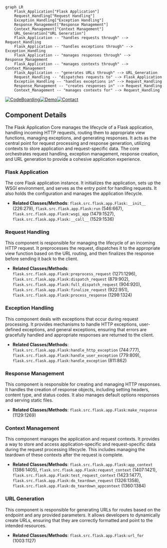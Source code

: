 ```mermaid
graph LR
    Flask_Application["Flask Application"]
    Request_Handling["Request Handling"]
    Exception_Handling["Exception Handling"]
    Response_Management["Response Management"]
    Context_Management["Context Management"]
    URL_Generation["URL Generation"]
    Flask_Application -- "handles requests through" --> Request_Handling
    Flask_Application -- "handles exceptions through" --> Exception_Handling
    Flask_Application -- "manages responses through" --> Response_Management
    Flask_Application -- "manages contexts through" --> Context_Management
    Flask_Application -- "generates URLs through" --> URL_Generation
    Request_Handling -- "dispatches requests to" --> Flask_Application
    Exception_Handling -- "handles exceptions in" --> Request_Handling
    Response_Management -- "creates responses in" --> Request_Handling
    Context_Management -- "manages contexts for" --> Request_Handling
```
[![CodeBoarding](https://img.shields.io/badge/Generated%20by-CodeBoarding-9cf?style=flat-square)](https://github.com/CodeBoarding/GeneratedOnBoardings)[![Demo](https://img.shields.io/badge/Try%20our-Demo-blue?style=flat-square)](https://www.codeboarding.org/demo)[![Contact](https://img.shields.io/badge/Contact%20us%20-%20codeboarding@gmail.com-lightgrey?style=flat-square)](mailto:codeboarding@gmail.com)

## Component Details

The Flask Application Core manages the lifecycle of a Flask application, handling incoming HTTP requests, routing them to appropriate view functions, managing exceptions, and generating responses. It acts as the central point for request processing and response generation, utilizing contexts to store application and request-specific data. The core orchestrates request handling, exception management, response creation, and URL generation to provide a cohesive application experience.

### Flask Application
The core Flask application instance. It initializes the application, sets up the WSGI environment, and serves as the entry point for handling requests. It also holds the configuration and manages the application lifecycle.
- **Related Classes/Methods**: `flask.src.flask.app.Flask:__init__` (226:279), `flask.src.flask.app.Flask:run` (546:667), `flask.src.flask.app.Flask:wsgi_app` (1479:1527), `flask.src.flask.app.Flask:__call__` (1529:1536)

### Request Handling
This component is responsible for managing the lifecycle of an incoming HTTP request. It preprocesses the request, dispatches it to the appropriate view function based on the URL routing, and then finalizes the response before sending it back to the client.
- **Related Classes/Methods**: `flask.src.flask.app.Flask:preprocess_request` (1271:1296), `flask.src.flask.app.Flask:dispatch_request` (879:902), `flask.src.flask.app.Flask:full_dispatch_request` (904:920), `flask.src.flask.app.Flask:finalize_request` (922:951), `flask.src.flask.app.Flask:process_response` (1298:1324)

### Exception Handling
This component deals with exceptions that occur during request processing. It provides mechanisms to handle HTTP exceptions, user-defined exceptions, and general exceptions, ensuring that errors are gracefully handled and appropriate responses are returned to the client.
- **Related Classes/Methods**: `flask.src.flask.app.Flask:handle_http_exception` (744:777), `flask.src.flask.app.Flask:handle_user_exception` (779:809), `flask.src.flask.app.Flask:handle_exception` (811:862)

### Response Management
This component is responsible for creating and managing HTTP responses. It handles the creation of response objects, including setting headers, content type, and status codes. It also manages default options responses and serving static files.
- **Related Classes/Methods**: `flask.src.flask.app.Flask:make_response` (1129:1269)

### Context Management
This component manages the application and request contexts. It provides a way to store and access application-specific and request-specific data during the request processing lifecycle. This includes managing the teardown of these contexts after the request is complete.
- **Related Classes/Methods**: `flask.src.flask.app.Flask:app_context` (1386:1405), `flask.src.flask.app.Flask:request_context` (1407:1421), `flask.src.flask.app.Flask:test_request_context` (1423:1477), `flask.src.flask.app.Flask:do_teardown_request` (1326:1358), `flask.src.flask.app.Flask:do_teardown_appcontext` (1360:1384)

### URL Generation
This component is responsible for generating URLs for routes based on the endpoint and any provided parameters. It allows developers to dynamically create URLs, ensuring that they are correctly formatted and point to the intended resources.
- **Related Classes/Methods**: `flask.src.flask.app.Flask:url_for` (1003:1127)
